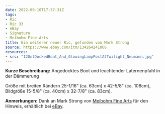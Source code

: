 ```yaml
---
date: 2022-09-10T17:37:31Z
tags:
- Ric
- Ric 33
- eBay
- Signature
- Meibohm Fine Arts
title: Ein weiterer neuer Ric, gefunden von Mark Strong
source: https://www.ebay.com/itm/134264241066
resources:
- src: "12UntDockedBoat_And_GlowingLampPostAtTwilight_Neumann.jpg"
---
```


**Kurze Beschreibung:** Angedocktes Boot und leuchtender Laternenpfahl in der Dämmerung

Größe mit breiten Rändern 25-1/16" (ca. 63cm) x 42-5/8" (ca. 108cm), Bildgröße 15-5/8" (ca. 40cm) x 32-7/8" (ca. 83cm).

**Anmerkungen:** Dank an Mark Strong von [Meibohm Fine Arts](http://meibohmfinearts.com/) für den Hinweis, erhältlich bei [eBay](https://www.ebay.com/itm/134264241066).
